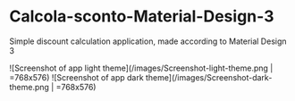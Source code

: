 # Calcola-sconto-Material-Design-3
Simple discount calculation application, made according to Material Design 3

![Screenshot of app light theme](/images/Screenshot-light-theme.png | =768x576)
![Screenshot of app dark theme](/images/Screenshot-dark-theme.png | =768x576)
